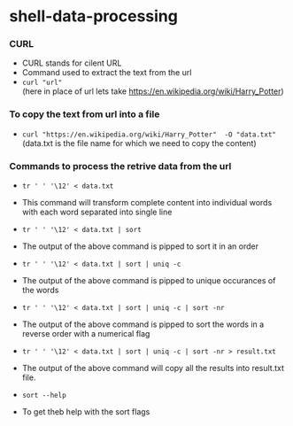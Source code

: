 # shell-data-processing
### CURL
- CURL stands for cilent URL
- Command used to extract the text from the url
- ```curl "url" ```  
(here in place of url lets take https://en.wikipedia.org/wiki/Harry_Potter)

### To copy the text from url into a file
-  ```curl "https://en.wikipedia.org/wiki/Harry_Potter"  -O "data.txt" ``` 
(data.txt is the file name for which we need to copy the content)

### Commands to process the retrive data from the url
- ``` tr ' ' '\12' < data.txt ```
* This command will transform complete content into individual words with each word separated into single line
  
 - ``` tr ' ' '\12' < data.txt | sort ```
 * The output of the above command is pipped to sort it in an order
 
 - ``` tr ' ' '\12' < data.txt | sort | uniq -c ```
 * The output of the above command is pipped to unique occurances of the words
 
 - ``` tr ' ' '\12' < data.txt | sort | uniq -c | sort -nr ```
 *  The output of the above command is pipped to sort the words in a reverse order with a numerical flag

 - ``` tr ' ' '\12' < data.txt | sort | uniq -c | sort -nr > result.txt ```
 *  The output of the above command will copy all the results into result.txt file.
 
 - ``` sort --help ```
 * To get theb help with the sort flags
 
